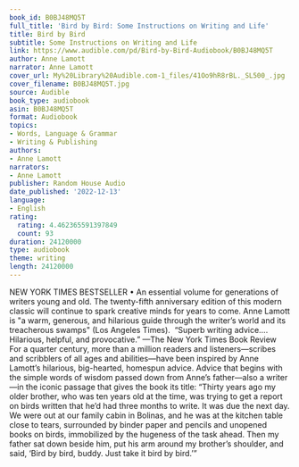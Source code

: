 ```yaml
---
book_id: B0BJ48MQ5T
full_title: 'Bird by Bird: Some Instructions on Writing and Life'
title: Bird by Bird
subtitle: Some Instructions on Writing and Life
link: https://www.audible.com/pd/Bird-by-Bird-Audiobook/B0BJ48MQ5T
author: Anne Lamott
narrator: Anne Lamott
cover_url: My%20Library%20Audible.com-1_files/41Oo9hR8rBL._SL500_.jpg
cover_filename: B0BJ48MQ5T.jpg
source: Audible
book_type: audiobook
asin: B0BJ48MQ5T
format: Audiobook
topics:
- Words, Language & Grammar
- Writing & Publishing
authors:
- Anne Lamott
narrators:
- Anne Lamott
publisher: Random House Audio
date_published: '2022-12-13'
language:
- English
rating:
  rating: 4.462365591397849
  count: 93
duration: 24120000
type: audiobook
theme: writing
length: 24120000
---
```

NEW YORK TIMES BESTSELLER • An essential volume for generations of writers young and old. The twenty-fifth anniversary edition of this modern classic will continue to spark creative minds for years to come. Anne Lamott is "a warm, generous, and hilarious guide through the writer’s world and its treacherous swamps" (Los Angeles Times).   “Superb writing advice…. Hilarious, helpful, and provocative.” —The New York Times Book Review  For a quarter century, more than a million readers and listeners—scribes and scribblers of all ages and abilities—have been inspired by Anne Lamott’s hilarious, big-hearted, homespun advice. Advice that begins with the simple words of wisdom passed down from Anne’s father—also a writer—in the iconic passage that gives the book its title:  “Thirty years ago my older brother, who was ten years old at the time, was trying to get a report on birds written that he’d had three months to write. It was due the next day. We were out at our family cabin in Bolinas, and he was at the kitchen table close to tears, surrounded by binder paper and pencils and unopened books on birds, immobilized by the hugeness of the task ahead. Then my father sat down beside him, put his arm around my brother’s shoulder, and said, ‘Bird by bird, buddy. Just take it bird by bird.’”
